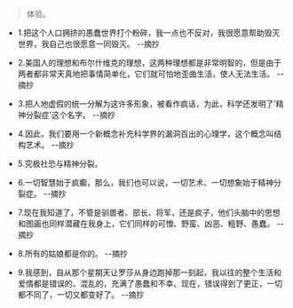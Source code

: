 >体验。

- 1.把这个人口拥挤的愚蠢世界打个粉碎，我一点也不反对，我很愿意帮助毁灭世界，我自己也很愿意一同毁灭。 --摘抄

- 2.美国人的理想和布尔什维克的理想，这两种理想都是非常明智的，但是由于两者都非常天真地把事情简单化，它们就可怕地歪曲生活，使人无法生活。 --摘抄

- 3.把人地虚假的统一分解为这许多形象，被看作疯话，为此，科学还发明了'精神分裂症'这个名字。 --摘抄

- 4.因此，我们要用一个新概念补充科学界的漏洞百出的心理学，这个概念叫结构艺术。 --摘抄

- 5.究极社恐与精神分裂。

- 6.一切智慧始于疯癫，那么，我们也可以说，一切艺术、一切想象始于精神分裂症。 --摘抄

- 7.现在我知道了，不管是驯兽者、部长、将军，还是疯子，他们头脑中的思想和图画也同样潜藏在我身上，它们同样的可憎、野蛮、凶恶、粗野、愚蠢。 --摘抄

- 8.所有的姑娘都是你的。 --摘抄

- 9.我感到，自从那个星期天让罗莎从身边跑掉那一刻起，我以往的整个生活和爱情都是错误的、混乱的，充满了愚蠢和不幸。现在，错误得到了更正，一切都不同了，一切又都变好了。 --摘抄
